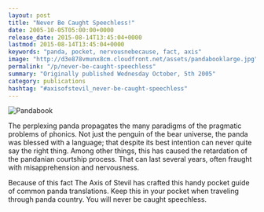 ```yaml
---
layout: post
title: "Never Be Caught Speechless!"
date: 2005-10-05T05:00:00+0000
release_date: 2015-08-14T13:45:04+0000
lastmod: 2015-08-14T13:45:04+0000
keywords: "panda, pocket, nervousnebecause, fact, axis"
image: "http://d3e878vmunx8cm.cloudfront.net/assets/pandabooklarge.jpg"
permalink: "/p/never-be-caught-speechless"
summary: "Originally published Wednesday October, 5th 2005"
category: publications
hashtag: "#axisofstevil_never-be-caught-speechless"
---
```


[id_1]: http://d3e878vmunx8cm.cloudfront.net/assets/pandabooklarge.jpg "Pandabook"
![Pandabook][id_1]

The perplexing panda propagates the many paradigms of the pragmatic problems of phonics. Not just the penguin of the bear universe, the panda was blessed with a language; that despite its best intention can never quite say the right thing. Among other things, this has caused the retardation of the pandanian courtship process. That can last several years, often fraught with misapprehension and nervousness.

Because of this fact The Axis of Stevil has crafted this handy pocket guide of common panda translations. Keep this in your pocket when traveling through panda country. You will never be caught speechless.
